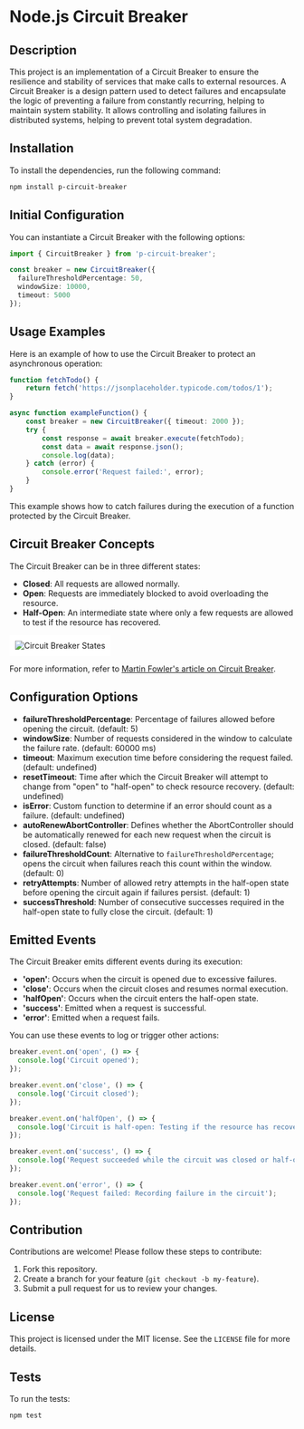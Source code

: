 # Node.js Circuit Breaker

## Description

This project is an implementation of a Circuit Breaker to ensure the resilience and stability of services that make calls to external resources. A Circuit Breaker is a design pattern used to detect failures and encapsulate the logic of preventing a failure from constantly recurring, helping to maintain system stability. It allows controlling and isolating failures in distributed systems, helping to prevent total system degradation.

## Installation

To install the dependencies, run the following command:

```sh
npm install p-circuit-breaker
```

## Initial Configuration

You can instantiate a Circuit Breaker with the following options:

```typescript
import { CircuitBreaker } from 'p-circuit-breaker';

const breaker = new CircuitBreaker({
  failureThresholdPercentage: 50,
  windowSize: 10000,
  timeout: 5000
});
```

## Usage Examples

Here is an example of how to use the Circuit Breaker to protect an asynchronous operation:

```typescript
function fetchTodo() {
    return fetch('https://jsonplaceholder.typicode.com/todos/1');
}

async function exampleFunction() {
    const breaker = new CircuitBreaker({ timeout: 2000 });
    try {
        const response = await breaker.execute(fetchTodo);
        const data = await response.json();
        console.log(data);
    } catch (error) {
        console.error('Request failed:', error);
    }
}
```

This example shows how to catch failures during the execution of a function protected by the Circuit Breaker.

## Circuit Breaker Concepts

The Circuit Breaker can be in three different states:

- **Closed**: All requests are allowed normally.
- **Open**: Requests are immediately blocked to avoid overloading the resource.
- **Half-Open**: An intermediate state where only a few requests are allowed to test if the resource has recovered.

<div style="background-color: white; display: inline-block; padding: 10px;">
  <img src="https://martinfowler.com/bliki/images/circuitBreaker/state.png" alt="Circuit Breaker States">
</div>

For more information, refer to [Martin Fowler's article on Circuit Breaker](https://martinfowler.com/bliki/CircuitBreaker.html).

## Configuration Options

- **failureThresholdPercentage**: Percentage of failures allowed before opening the circuit. (default: 5)
- **windowSize**: Number of requests considered in the window to calculate the failure rate. (default: 60000 ms)
- **timeout**: Maximum execution time before considering the request failed. (default: undefined)
- **resetTimeout**: Time after which the Circuit Breaker will attempt to change from "open" to "half-open" to check resource recovery. (default: undefined)
- **isError**: Custom function to determine if an error should count as a failure. (default: undefined)
- **autoRenewAbortController**: Defines whether the AbortController should be automatically renewed for each new request when the circuit is closed. (default: false)
- **failureThresholdCount**: Alternative to `failureThresholdPercentage`; opens the circuit when failures reach this count within the window. (default: 0)
- **retryAttempts**: Number of allowed retry attempts in the half-open state before opening the circuit again if failures persist. (default: 1)
- **successThreshold**: Number of consecutive successes required in the half-open state to fully close the circuit. (default: 1)

## Emitted Events

The Circuit Breaker emits different events during its execution:

- **'open'**: Occurs when the circuit is opened due to excessive failures.
- **'close'**: Occurs when the circuit closes and resumes normal execution.
- **'halfOpen'**: Occurs when the circuit enters the half-open state.
- **'success'**: Emitted when a request is successful.
- **'error'**: Emitted when a request fails.

You can use these events to log or trigger other actions:

```typescript
breaker.event.on('open', () => {
  console.log('Circuit opened');
});

breaker.event.on('close', () => {
  console.log('Circuit closed');
});

breaker.event.on('halfOpen', () => {
  console.log('Circuit is half-open: Testing if the resource has recovered');
});

breaker.event.on('success', () => {
  console.log('Request succeeded while the circuit was closed or half-open');
});

breaker.event.on('error', () => {
  console.log('Request failed: Recording failure in the circuit');
});
```

## Contribution

Contributions are welcome! Please follow these steps to contribute:

1. Fork this repository.
2. Create a branch for your feature (`git checkout -b my-feature`).
3. Submit a pull request for us to review your changes.

## License

This project is licensed under the MIT license. See the `LICENSE` file for more details.

## Tests

To run the tests:

```sh
npm test
```
